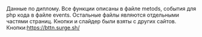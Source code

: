   Данные по диплому. Все функции описаны в файле metods, события для php кода в файле events. Остальные файлы являются отдельными частями страниц.
Кнопки и слайдер были взяты с других сайтов. Кнопки:https://bttn.surge.sh/
